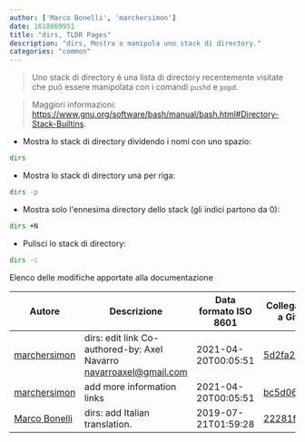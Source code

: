 ```yaml
---
author: ['Marco Bonelli', 'marchersimon']
date: 1618869951
title: "dirs, TLDR Pages"
description: "dirs, Mostra o manipola uno stack di directory."
categories: "common"
---
```

> Uno stack di directory è una lista di directory recentemente visitate che può essere manipolata con i comandi `pushd` e `popd`.

> Maggiori informazioni: <https://www.gnu.org/software/bash/manual/bash.html#Directory-Stack-Builtins>.

- Mostra lo stack di directory dividendo i nomi con uno spazio:

```bash
dirs
```

- Mostra lo stack di directory una per riga:

```bash
dirs -p
```

- Mostra solo l'ennesima directory dello stack (gli indici partono da 0):

```bash
dirs +N
```

- Pulisci lo stack di directory:

```bash
dirs -c
```
Elenco delle modifiche apportate alla documentazione


Autore | Descrizione | Data formato ISO 8601 | Collegamento a GitHub
------|-----|-----|-----
[marchersimon](mailto:50295997+marchersimon@users.noreply.github.com) | dirs: edit link Co-authored-by: Axel Navarro <navarroaxel@gmail.com> | 2021-04-20T00:05:51 | [5d2fa2261db4](https://github.com/tldr-pages/tldr/commit/5d2fa2261db4d26e09c26f72f35d52e35dcf1bec)
[marchersimon](mailto:marchersimon@zohomail.eu) | add more information links | 2021-04-20T00:05:51 | [bc5d06ed1e1e](https://github.com/tldr-pages/tldr/commit/bc5d06ed1e1e112cfb368a38ae5918ef124cdc22)
[Marco Bonelli](mailto:marco@mebeim.net) | dirs: add Italian translation. | 2019-07-21T01:59:28 | [22281ff8d4c7](https://github.com/tldr-pages/tldr/commit/22281ff8d4c76882499f9a2238303e6852075e91)

